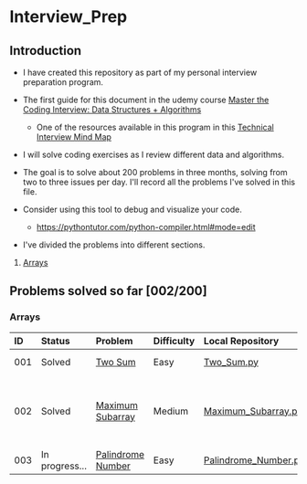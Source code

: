 # Interview_Prep

## Introduction
- I have created this repository as part of my personal interview preparation
program.

- The first guide for this document in the udemy course
[Master the Coding Interview: Data Structures + Algorithms](https://www.udemy.com/course/master-the-coding-interview-data-structures-algorithms/?couponCode=ST22MT92324B)

  - One of the resources available in this program in this [Technical Interview Mind Map](./Resources/Master_the_Interview_Click_here_for_Course_Link_.pdf)

- I will solve coding exercises as I review different data and algorithms.

- The goal is to solve about 200 problems in three months, solving from two to
three issues per day. I'll record all the problems I've solved in this file.

- Consider using this tool to debug and visualize your code.
  - https://pythontutor.com/python-compiler.html#mode=edit

- I've divided the problems into different sections.

1. [Arrays](./Arrays/)

## Problems solved so far [002/200]

### Arrays

|ID  |Status         |Problem                                                                        |Difficulty|Local Repository                                   |Concepts                                       |
|:---|:--------------|:------------------------------------------------------------------------------|:---------|:--------------------------------------------------|:----------------------------------------------|
|001 | Solved        |[Two Sum](https://leetcode.com/problems/two-sum/)                              |Easy      |[Two_Sum.py](./Arrays/Two_Sum.py)                  |Arrays, loops                                  |
|002 | Solved        |[Maximum Subarray](https://leetcode.com/problems/maximum-subarray/description/)|Medium    |[Maximum_Subarray.py](./Arrays/Maximum_Subarray.py)|Divide and Conquer Approach, Kadane's Algorithm|
|003 | In progress...|[Palindrome Number](https://leetcode.com/problems/palindrome-number/description/)|Easy|[Palindrome_Number.py](./Arrays/Palindrome_Number.py)|Arrays|